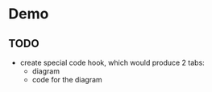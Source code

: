 # Demo

## TODO

- create special code hook, which would produce 2 tabs:
  - diagram
  - code for the diagram
